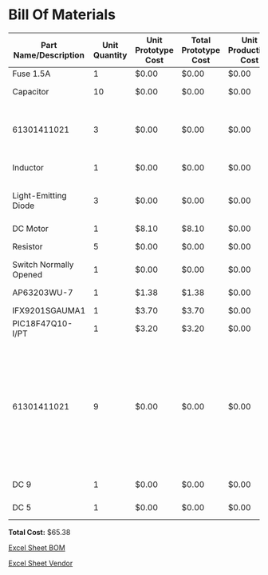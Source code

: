 # Bill Of Materials

| Part Name/Description | Unit Quantity | Unit Prototype Cost | Total Prototype Cost | Unit Production Cost | Total Production Cost | Manufacturer | Manufacturer Part # | Vendor Link | Datasheet Link | Supplier | Supplier Part # | # Ordered | Date Submitted to Prof. | # Received | Surplus | Schematic Reference Designators |
|-----------------------|---------------|---------------------|----------------------|----------------------|-----------------------|--------------|---------------------|-------------|----------------|----------|-------------------|-----------|----------------------|------------|---------|--------------------------------|
| Fuse 1.5A | 1 | $0.00 | $0.00 | $0.00 | $0.00 | Littlefuse | 02981001ZXT | Digikey | Datasheet | Digikey | F3470-ND | 0 | 2/28/2025 | | -1 | F1 |
| Capacitor | 10 | $0.00 | $0.00 | $0.00 | $0.00 | Peralta Lab | Capacitor | Peralta Lab | Peralta Lab | Peralta Lab | Peralta Lab | 0 | 2/28/2025 | | -10 | C, C2, C4, C? |
| 61301411021 | 3 | $0.00 | $0.00 | $0.00 | $0.00 | Peralta Lab | 61301411021 | Peralta Lab | Peralta Lab | Peralta Lab | Peralta Lab | 0 | 2/28/2025 | | -3 | Connector IN, Connector OUT, Snap Programmer |
| Inductor | 1 | $0.00 | $0.00 | $0.00 | $0.00 | Peralta Lab | Inductor | Peralta Lab | Peralta Lab | Peralta Lab | Peralta Lab | 0 | 2/28/2025 | | -1 | L |
| Light-Emitting Diode | 3 | $0.00 | $0.00 | $0.00 | $0.00 | Peralta Lab | LED | Peralta Lab | Peralta Lab | Peralta Lab | Peralta Lab | 0 | 2/28/2025 | | -3 | LED- PIC Debug, LED- Power Debug |
| DC Motor | 1 | $8.10 | $8.10 | $0.00 | $0.00 | DFrobot | 1738-1315-ND | Digikey | Datasheet | Digikey |  | 3 | 2/28/2025 | | -1 | Motor Pump |
| Resistor | 5 | $0.00 | $0.00 | $0.00 | $0.00 | Peralta Lab | Resistor | Peralta Lab | Peralta Lab | Peralta Lab | Peralta Lab | 0 | 2/28/2025 | | -5 | R1, R6, R7, R? |
| Switch Normally Opened | 1 | $0.00 | $0.00 | $0.00 | $0.00 | Peralta Lab | Switch NO | Peralta Lab | Peralta Lab | Peralta Lab | Peralta Lab | 0 | 2/28/2025 | | -1 | S? |
| AP63203WU-7 | 1 | $1.38 | $1.38 | $0.00 | $0.00 | Diodes Incorporated | AP63203WU-7 | Digikey | Datasheet | Digikey | AP63203WU-7DITR-ND | 5 | 2/28/2025 | | -1 | U1 |
| IFX9201SGAUMA1 | 1 | $3.70 | $3.70 | $0.00 | $0.00 | Infineon | IFX9201SGAUMA1 | Digikey | Datasheet | Digikey | IFX9201SGAUMA1 | 5 | 2/28/2025 | | -1 | U2 |
| PIC18F47Q10-I/PT | 1 | $3.20 | $3.20 | $0.00 | $0.00 | Microchip | PIC18F47Q10-I/PT | Digikey | Datasheet | Digikey | PIC18F47Q10-I/PT | 5 | 2/28/2025 | | -1 | U3 |
| 61301411021 | 9 | $0.00 | $0.00 | $0.00 | $0.00 | Peralta Lab | 61301411021 | Peralta Lab | Peralta Lab | Peralta Lab | Peralta Lab | 0 | 2/28/2025 | | -9 | Test point-OUT2, Test-MCLR, Test-PGC, Test-PGD, Test-point CSN, Test-Point OUT1, Test-point SCK, Test-Point SI, Test-point SO |
| DC 9 | 1 | $0.00 | $0.00 | $0.00 | $0.00 | Peralta Lab | DC 9 | Peralta Lab | Peralta Lab | Peralta Lab | Peralta Lab | 0 | 2/28/2025 | | -1 | VSRC |
| DC 5 | 1 | $0.00 | $0.00 | $0.00 | $0.00 | Peralta Lab | DC 5 | Peralta Lab | Peralta Lab | Peralta Lab | Peralta Lab | 0 | 2/28/2025 | | -1 | VSRC |

**Total Cost:** $65.38

[Excel Sheet BOM ](https://docs.google.com/spreadsheets/d/156U78wOTZNQjrQSCz7AoKw_OFbUZ7FwH/edit?usp=sharing&ouid=107614409505094169035&rtpof=true&sd=true)

[Excel Sheet Vendor ](https://docs.google.com/spreadsheets/d/156U78wOTZNQjrQSCz7AoKw_OFbUZ7FwH/edit?usp=sharing&ouid=107614409505094169035&rtpof=true&sd=true)
